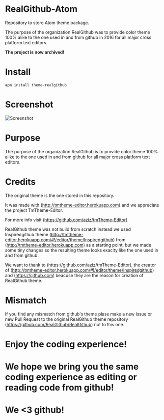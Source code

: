 # RealGithub-Atom

Repository to store Atom theme package.

The purpose of the organization RealGithub was to provide color theme 100% alike to the one used in and from github in 2016 for all major cross platform text editors.

**The project is now archived!**

# Install

```apm install theme-realgithub```

# Screenshot

![Screenshot](https://raw.githubusercontent.com/RealGithub/RealGithub-Atom/master/theme.png)

# Purpose

The purpose of the organization RealGithub is to provide color theme 100% alike to the one used in and from github for all major cross platform text editors.

# Credits

The original theme is the one stored in this repository.

It was made with (http://tmtheme-editor.herokuapp.com) and we appreciate the project TmTheme-Editor.

For more info visit (https://github.com/aziz/tmTheme-Editor).

RealGithub theme was not build from scratch instead we used Inspiredgithub theme (http://tmtheme-editor.herokuapp.com/#!/editor/theme/Inspiredgithub) from (http://tmtheme-editor.herokuapp.com) as a starting point, but we made some tiny changes so the resulting theme looks exaclty like the one used in and from github.

We want to thank to (https://github.com/aziz/tmTheme-Editor), the creator of (http://tmtheme-editor.herokuapp.com/#!/editor/theme/Inspiredgithub) and (https://github.com) beacuse they are the reason for creation of RealGithub theme.

# Mismatch

If you find any mismatch from github's theme plase make a new Issue or new Pull Request to the original RealGithub theme repository (https://github.com/RealGithub/RealGithub) not to this one.

# Enjoy the coding experience!

# We hope we bring you the same coding experience as editing or reading code from github!

# We <3 github!
